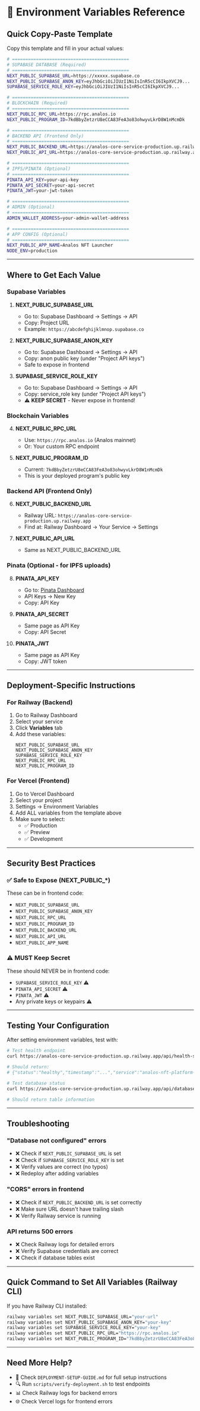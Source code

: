 # 🔐 Environment Variables Reference

## Quick Copy-Paste Template

Copy this template and fill in your actual values:

```bash
# ============================================
# SUPABASE DATABASE (Required)
# ============================================
NEXT_PUBLIC_SUPABASE_URL=https://xxxxx.supabase.co
NEXT_PUBLIC_SUPABASE_ANON_KEY=eyJhbGciOiJIUzI1NiIsInR5cCI6IkpXVCJ9...
SUPABASE_SERVICE_ROLE_KEY=eyJhbGciOiJIUzI1NiIsInR5cCI6IkpXVCJ9...

# ============================================
# BLOCKCHAIN (Required)
# ============================================
NEXT_PUBLIC_RPC_URL=https://rpc.analos.io
NEXT_PUBLIC_PROGRAM_ID=7kdBbyZetzrU8eCCA83FeA3o83ohwyvLkrD8W1nMcmDk

# ============================================
# BACKEND API (Frontend Only)
# ============================================
NEXT_PUBLIC_BACKEND_URL=https://analos-core-service-production.up.railway.app
NEXT_PUBLIC_API_URL=https://analos-core-service-production.up.railway.app

# ============================================
# IPFS/PINATA (Optional)
# ============================================
PINATA_API_KEY=your-api-key
PINATA_API_SECRET=your-api-secret
PINATA_JWT=your-jwt-token

# ============================================
# ADMIN (Optional)
# ============================================
ADMIN_WALLET_ADDRESS=your-admin-wallet-address

# ============================================
# APP CONFIG (Optional)
# ============================================
NEXT_PUBLIC_APP_NAME=Analos NFT Launcher
NODE_ENV=production
```

---

## Where to Get Each Value

### Supabase Variables

1. **NEXT_PUBLIC_SUPABASE_URL**
   - Go to: Supabase Dashboard → Settings → API
   - Copy: Project URL
   - Example: `https://abcdefghijklmnop.supabase.co`

2. **NEXT_PUBLIC_SUPABASE_ANON_KEY**
   - Go to: Supabase Dashboard → Settings → API
   - Copy: anon public key (under "Project API keys")
   - Safe to expose in frontend

3. **SUPABASE_SERVICE_ROLE_KEY**
   - Go to: Supabase Dashboard → Settings → API
   - Copy: service_role key (under "Project API keys")
   - ⚠️ **KEEP SECRET** - Never expose in frontend!

### Blockchain Variables

4. **NEXT_PUBLIC_RPC_URL**
   - Use: `https://rpc.analos.io` (Analos mainnet)
   - Or: Your custom RPC endpoint

5. **NEXT_PUBLIC_PROGRAM_ID**
   - Current: `7kdBbyZetzrU8eCCA83FeA3o83ohwyvLkrD8W1nMcmDk`
   - This is your deployed program's public key

### Backend API (Frontend Only)

6. **NEXT_PUBLIC_BACKEND_URL**
   - Railway URL: `https://analos-core-service-production.up.railway.app`
   - Find at: Railway Dashboard → Your Service → Settings

7. **NEXT_PUBLIC_API_URL**
   - Same as NEXT_PUBLIC_BACKEND_URL

### Pinata (Optional - for IPFS uploads)

8. **PINATA_API_KEY**
   - Go to: [Pinata Dashboard](https://app.pinata.cloud)
   - API Keys → New Key
   - Copy: API Key

9. **PINATA_API_SECRET**
   - Same page as API Key
   - Copy: API Secret

10. **PINATA_JWT**
    - Same page as API Key
    - Copy: JWT token

---

## Deployment-Specific Instructions

### For Railway (Backend)

1. Go to Railway Dashboard
2. Select your service
3. Click **Variables** tab
4. Add these variables:
   ```
   NEXT_PUBLIC_SUPABASE_URL
   NEXT_PUBLIC_SUPABASE_ANON_KEY
   SUPABASE_SERVICE_ROLE_KEY
   NEXT_PUBLIC_RPC_URL
   NEXT_PUBLIC_PROGRAM_ID
   ```

### For Vercel (Frontend)

1. Go to Vercel Dashboard
2. Select your project
3. Settings → Environment Variables
4. Add ALL variables from the template above
5. Make sure to select:
   - ✅ Production
   - ✅ Preview
   - ✅ Development

---

## Security Best Practices

### ✅ Safe to Expose (NEXT_PUBLIC_*)
These can be in frontend code:
- `NEXT_PUBLIC_SUPABASE_URL`
- `NEXT_PUBLIC_SUPABASE_ANON_KEY`
- `NEXT_PUBLIC_RPC_URL`
- `NEXT_PUBLIC_PROGRAM_ID`
- `NEXT_PUBLIC_BACKEND_URL`
- `NEXT_PUBLIC_API_URL`
- `NEXT_PUBLIC_APP_NAME`

### ⚠️ MUST Keep Secret
These should NEVER be in frontend code:
- `SUPABASE_SERVICE_ROLE_KEY` ⚠️
- `PINATA_API_SECRET` ⚠️
- `PINATA_JWT` ⚠️
- Any private keys or keypairs ⚠️

---

## Testing Your Configuration

After setting environment variables, test with:

```bash
# Test health endpoint
curl https://analos-core-service-production.up.railway.app/api/health-simple

# Should return:
# {"status":"healthy","timestamp":"...","service":"analos-nft-platform-simple-health"}

# Test database status
curl https://analos-core-service-production.up.railway.app/api/database/status

# Should return table information
```

---

## Troubleshooting

### "Database not configured" errors
- ❌ Check if `NEXT_PUBLIC_SUPABASE_URL` is set
- ❌ Check if `SUPABASE_SERVICE_ROLE_KEY` is set
- ❌ Verify values are correct (no typos)
- ❌ Redeploy after adding variables

### "CORS" errors in frontend
- ❌ Check if `NEXT_PUBLIC_BACKEND_URL` is set correctly
- ❌ Make sure URL doesn't have trailing slash
- ❌ Verify Railway service is running

### API returns 500 errors
- ❌ Check Railway logs for detailed errors
- ❌ Verify Supabase credentials are correct
- ❌ Check if database tables exist

---

## Quick Command to Set All Variables (Railway CLI)

If you have Railway CLI installed:

```bash
railway variables set NEXT_PUBLIC_SUPABASE_URL="your-url"
railway variables set NEXT_PUBLIC_SUPABASE_ANON_KEY="your-key"
railway variables set SUPABASE_SERVICE_ROLE_KEY="your-key"
railway variables set NEXT_PUBLIC_RPC_URL="https://rpc.analos.io"
railway variables set NEXT_PUBLIC_PROGRAM_ID="7kdBbyZetzrU8eCCA83FeA3o83ohwyvLkrD8W1nMcmDk"
```

---

## Need More Help?

- 📖 Check `DEPLOYMENT-SETUP-GUIDE.md` for full setup instructions
- 🔍 Run `scripts/verify-deployment.sh` to test endpoints
- 📊 Check Railway logs for backend errors
- 🌐 Check Vercel logs for frontend errors

